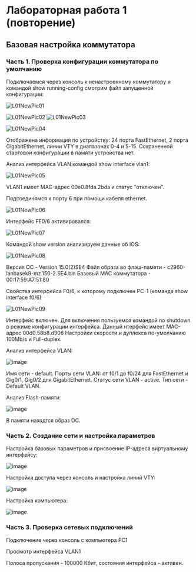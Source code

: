 # Лабораторная работа 1 (повторение) 
## Базовая настройка коммутатора
### Часть 1. Проверка конфигурации коммутатора по умолчанию

Подключаемся через консоль к ненастроенному коммутатору и командой show running-config смотрим файл запущенной конфигурации:

![L01NewPic01](https://user-images.githubusercontent.com/89464074/155875467-6e1bfc33-29a7-40ae-a20c-c8006e14c955.png)

![L01NewPic02](https://user-images.githubusercontent.com/89464074/155875753-9af0a21e-91dd-4e9f-851b-6ca653b9a14d.png) ![L01NewPic03](https://user-images.githubusercontent.com/89464074/155875781-7eacdc31-2dce-4399-a601-010e9f91dd4a.png)

![L01NewPic04](https://user-images.githubusercontent.com/89464074/155876040-6d0532da-90db-4299-aa68-0a3298ce8b76.png)

Отображена информация по устройству: 24 порта FastEthernet, 2 порта GigabitEthernet, линии VTY в диапазонах 0-4 и 5-15.
Сохраненной стартовой конфигурации в памяти устройства нет.

Анализ интерфейса VLAN командой show interface vlan1:

![L01NewPic05](https://user-images.githubusercontent.com/89464074/155876888-1cec7478-5e91-4f14-8f8a-785b77451da9.png)

VLAN1 имеет MAC-адрес 00e0.8fda.2bda и статус "отключен".

Подсоединямся к порту 6 при помощи кабеля ethernet.

![L01NewPic06](https://user-images.githubusercontent.com/89464074/155877018-c1419189-6693-46b2-8d51-cccee7aae852.png) 

Интерфейс FE0/6 активировался:

![L01NewPic07](https://user-images.githubusercontent.com/89464074/155877051-680fa6eb-9d85-4ebf-9929-6bce40199d1e.png)

Командой show version анализируем данные об IOS:

![L01NewPic08](https://user-images.githubusercontent.com/89464074/155877215-5985c512-be48-4633-bf3d-b20bfd9b7c16.png)

Версия ОС - Version 15.0(2)SE4
Файл образа во флэш-памяти - c2960-lanbasek9-mz.150-2.SE4.bin
Базовый MAC коммутатора - 00:17:59:A7:51:80

Свойства интерфейса F0/6, к которому подключен PC-1 (команда show interface f0/6)

![L01NewPic09](https://user-images.githubusercontent.com/89464074/155877445-36eb0099-dd07-4e61-8bbf-cf1614bee023.png)

Интерфейс включен.
Для включения пользуемся командой no shutdown в режиме конфигурации интерфейса.
Данный нтерфейс имеет MAC-адрес 00d0.58b8.d906
Настройки скорости и дуплекса по-умолчанию 100Mb/s и Full-duplex.

Анализ интерфейса VLAN:

![image](https://user-images.githubusercontent.com/89464074/155878131-d7078980-a147-4be1-b135-b227042b1c42.png)

Имя сети - default.
Порты сети VLAN: от f0/1 до f0/24 для FastEthernet и Gig0/1, Gig0/2 для GigabitEthernet.
Статус сети VLAN - active.
Тип сети - Default VLAN.

Анализ Flash-памяти:

![image](https://user-images.githubusercontent.com/89464074/155878256-d74bc3ac-a5bc-4209-b7df-c9987c325c59.png)

В памяти находтся образ ОС.

### Часть 2. Создание сети и настройка параметров

Настройка базовых параметров и присвоение IP-адреса виртуальному интерфейсу:

![image](https://user-images.githubusercontent.com/89464074/156507918-bca62985-4afa-4496-b0f3-58834af1b777.png)

Настройка доступа через консоль и настройка линий VTY:

![image](https://user-images.githubusercontent.com/89464074/156508441-40bf0faa-bef1-4272-a3a3-8a961d8302ca.png)

Настройка компьютера:

![image](https://user-images.githubusercontent.com/89464074/156508742-5e429874-7771-431b-b2cf-1e6314e92ffb.png)


### Часть 3. Проверка сетевых подключений

Подключение через консоль с компьютера PC1




Просмотр интерфейса VLAN1

Полоса пропускания - 100000 Кбит, состояния интерфейса - активен.

















